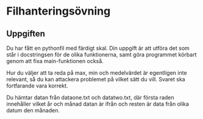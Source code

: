 # Filhanteringsövning

## Uppgiften

Du har fått en pythonfil med färdigt skal. Din uppgift är att utföra det som står i docstringsen för de olika funktionerna, samt göra programmet körbart genom att fixa main-funktionen också.

Hur du väljer att ta reda på max, min och medelvärdet är egentligen inte relevant, så du kan attackera problemet på vilket sätt du vill. Svaret ska fortfarande vara korrekt.

Du hämtar datan från dataone.txt och datatwo.txt, där första raden innehåller vilket år och månad datan är ifrån och resten är data från olika datum den månaden.
